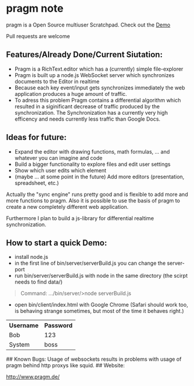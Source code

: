 pragm note
====
pragm is a Open Source multiuser Scratchpad. Check out the <a href="http://demo.pragm.de/">Demo</a>

Pull requests are welcome

## Features/Already Done/Current Siutation:

- Pragm is a RichText.editor which has a (currently) simple file-explorer
- Pragm is built up a node.js WebSocket server which synchronizes documents to the Editor in realtime
- Because each key event/input gets synchronizes immediately the web application produces a huge amount of traffic.
- To adress this problem  Pragm contains a differential algorithm which resulted in a siginificant decrease of traffic produced by the synchronization. The Synchronization has a currently very high efficency and needs currently less traffic than Google Docs.

## Ideas for future:

- Expand the editor with drawing functions, math formulas, ... and whatever you can imagine and code
- Build a bigger functionality to explore files and edit user settings
- Show which user edits which element
- (maybe … at some point in the future) Add more editors (presentation, spreadsheet, etc.)

Actually the "sync engine" runs pretty good and is flexible to add more and more functions to pragm. Also it is possible to use the basis of pragm to create a new completely different web application.

Furthermore I plan to build a js-library for differential realtime synchronization.

## How to start a quick Demo:
 - install node.js
 - in the first line of bin/server/serverBuild.js you can change the server-port
 - run bin/server/serverBuild.js with node in the same directory (the scirpt needs to find data/)
 > Command: .../bin/server/>node serverBuild.js
 - open bin/client/index.html with Google Chrome (Safari should work too, is behaving strange sometimes, but most of the time it behaves right.)
  

<table>
  <tr>
    <th>Username</th><th>Password</th>
  </tr>
  <tr>
    <td>Bob</td><td>123</td>
  </tr>
  <tr>
    <td>System</td><td>boss</td>
  </tr>
</table>
## Known Bugs:
Usage of websockets results in problems with usage of pragm behind http proxys like squid.
## Website:

http://www.pragm.de/
